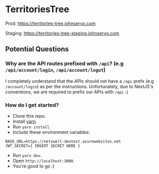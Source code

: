 # TerritoriesTree

Prod: https://territories-tree.johnservo.com

Staging: https://territories-tree-staging.johnservo.com

## Potential Questions

### Why are the API routes prefixed with `/api`? (e.g `/api/account/login`, `/api/account/logut`)
I completely understand that the APIs should not have a `/api` prefx (e.g `/account/login`) as per the instructions. Unfortunately, due to NextJS's conventions, we are required to prefix our APIs with `/api` :(

### How do I get started?

- Clone this repo.
- Install [yarn](https://classic.yarnpkg.com/en/docs/install#debian-stable).
- Run `yarn install`.
- Include these environment variables:
```
BASE_URL=https://netzwelt-devtest.azurewebsites.net
JWT_SECRET={ INSERT SECRET HERE }
```
- Run `yarn dev`.
- Open `http://localhost:3000`.
- You're good to go :)

